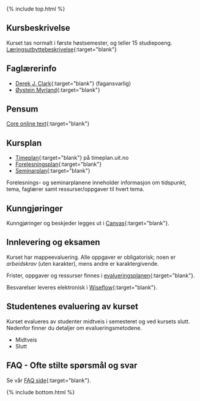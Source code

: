 {% include top.html %}
<!--For å endre fagtittel, fagundertittel, bakgrunn og fagbilde gjør endringer i config.yml->
<!--Gjør endringer under her-->



## Kursbeskrivelse 

Kurset tas normalt i første høstsemester, og teller 15 studiepoeng.  
[Læringsutbyttebeskrivelse](https://uit.no/utdanning/emner/emne?p_document_id=722325){:target="blank"}

## Faglærerinfo  

- [Derek J. Clark](https://uit.no/ansatte/derek.clark){:target="blank"} (fagansvarlig)
- [Øystein Myrland](https://uit.no/ansatte/person?p_document_id=41412){:target="blank"}  

## Pensum  

[Core online text](https://www.core-econ.org/the-economy/book/text/0-3-contents.html){:target="blank"}

## Kursplan  

- [Timeplan](http://timeplan.uit.no/emne_timeplan.php?sem=21h&module%5B%5D=SOK-1004-1){:target="blank"} på timeplan.uit.no
- [Forelesningsplan](forelesningsplan.md){:target="blank"}
- [Seminarplan](seminarplan.md){:target="blank"}  

Forelesnings- og seminarplanene inneholder informasjon om tidspunkt, tema, faglærer samt ressurser/oppgaver til hvert tema. 


## Kunngjøringer  

Kunngjøringer og beskjeder legges ut i [Canvas](https://uit.instructure.com/courses/24034){:target="blank"}.


## Innlevering og eksamen  

Kurset har mappeevaluering. Alle oppgaver er obligatorisk; noen er _arbeidskrav_ (uten karakter), mens andre er karaktergivende.  

Frister, oppgaver og ressurser finnes i [evalueringsplanen](evalueringsplan.md){:target="blank"}.    

Besvarelser leveres elektronisk i [Wiseflow](https://europe.wiseflow.net/login/license/6){:target="blank"}.  

## Studentenes evaluering av kurset  

Kurset evalueres av studenter midtveis i semesteret og ved kursets slutt. Nedenfor finner du detaljer om evalueringsmetodene.
- Midtveis
- Slutt


## FAQ - Ofte stilte spørsmål og svar

Se vår [FAQ side](faq.md){:target="blank"}.





<!--Gjør endringer over her-->
{% include bottom.html %}


























